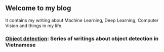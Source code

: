 ## Welcome to my blog
 It contains my writing about Machine Learning, Deep Learning, Computer Vision and things in my life.
### [Object detection](https://t3min4l.github.io/My-blogs/object_detection_vn): Series of writings about object detection in Vietnamese
